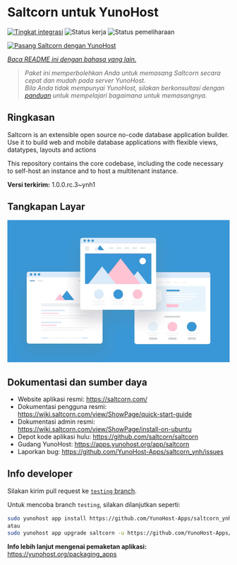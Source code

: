 <!--
N.B.: README ini dibuat secara otomatis oleh <https://github.com/YunoHost/apps/tree/master/tools/readme_generator>
Ini TIDAK boleh diedit dengan tangan.
-->

# Saltcorn untuk YunoHost

[![Tingkat integrasi](https://dash.yunohost.org/integration/saltcorn.svg)](https://ci-apps.yunohost.org/ci/apps/saltcorn/) ![Status kerja](https://ci-apps.yunohost.org/ci/badges/saltcorn.status.svg) ![Status pemeliharaan](https://ci-apps.yunohost.org/ci/badges/saltcorn.maintain.svg)

[![Pasang Saltcorn dengan YunoHost](https://install-app.yunohost.org/install-with-yunohost.svg)](https://install-app.yunohost.org/?app=saltcorn)

*[Baca README ini dengan bahasa yang lain.](./ALL_README.md)*

> *Paket ini memperbolehkan Anda untuk memasang Saltcorn secara cepat dan mudah pada server YunoHost.*  
> *Bila Anda tidak mempunyai YunoHost, silakan berkonsultasi dengan [panduan](https://yunohost.org/install) untuk mempelajari bagaimana untuk memasangnya.*

## Ringkasan

Saltcorn is an extensible open source no-code database application builder. Use it to build web and mobile database applications with flexible views, datatypes, layouts and actions

This repository contains the core codebase, including the code necessary to self-host an instance and to host a multitenant instance.


**Versi terkirim:** 1.0.0.rc.3~ynh1

## Tangkapan Layar

![Tangkapan Layar pada Saltcorn](./doc/screenshots/example.jpg)

## Dokumentasi dan sumber daya

- Website aplikasi resmi: <https://saltcorn.com/>
- Dokumentasi pengguna resmi: <https://wiki.saltcorn.com/view/ShowPage/quick-start-guide>
- Dokumentasi admin resmi: <https://wiki.saltcorn.com/view/ShowPage/install-on-ubuntu>
- Depot kode aplikasi hulu: <https://github.com/saltcorn/saltcorn>
- Gudang YunoHost: <https://apps.yunohost.org/app/saltcorn>
- Laporkan bug: <https://github.com/YunoHost-Apps/saltcorn_ynh/issues>

## Info developer

Silakan kirim pull request ke [`testing` branch](https://github.com/YunoHost-Apps/saltcorn_ynh/tree/testing).

Untuk mencoba branch `testing`, silakan dilanjutkan seperti:

```bash
sudo yunohost app install https://github.com/YunoHost-Apps/saltcorn_ynh/tree/testing --debug
atau
sudo yunohost app upgrade saltcorn -u https://github.com/YunoHost-Apps/saltcorn_ynh/tree/testing --debug
```

**Info lebih lanjut mengenai pemaketan aplikasi:** <https://yunohost.org/packaging_apps>
